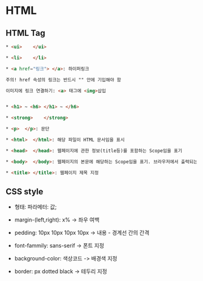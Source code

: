 HTML
=====================
## HTML Tag
```html
* <ui>    </ui>

* <li>    </li>

* <a href="링크"> </a>: 하이퍼링크

주의! href 속성의 링크는 반드시 "" 안에 기입해야 함

이미지에 링크 연결하기: <a> 태그에 <img>삽입


* <h1> ~ <h6> </h1> ~ </h6>

* <strong>    </strong>

* <p>  </p>: 문단

* <html>  </html>: 해당 파일이 HTML 문서임을 표시

* <head>  </head>: 웹페이지에 관한 정보(title등)를 포함하는 Scope임을 표기

* <body>  </body>: 웹페이지의 본문에 해당하는 Scope임을 표기. 브라우저에서 출력되는 영역

* <title> </title>: 웹페이지 제목 지정
```

## CSS style
* 형태: 파라메터: 값;


* margin-(left,right): x% -> 좌우 여백


* pedding: 10px 10px 10px 10px -> 내용 - 경계선 간의 간격


* font-fammily: sans-serif -> 폰트 지정


* background-color: 색상코드 -> 배경색 지정


* border: px dotted black -> 테두리 지정